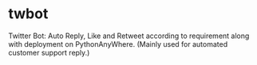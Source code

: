 # twbot
Twitter Bot: Auto Reply, Like and Retweet according to requirement along with deployment on PythonAnyWhere. (Mainly used for automated customer support reply.)

